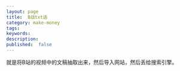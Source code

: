 ```yaml
---
layout: page
title:  B战txt话
category: make-money
tags:
keywords:
description:
published:  false
---
```


就是将B站的视频中的文稿抽取出来，然后导入网站，然后丢给搜索引擎。